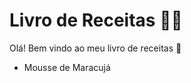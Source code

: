#  Livro de Receitas :man_cook:

Olá! Bem vindo ao meu livro de receitas :wave:

- Mousse de Maracujá


